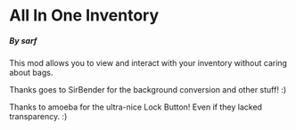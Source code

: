 # All In One Inventory
##### By sarf


This mod allows you to view and interact with your inventory without caring about bags.

Thanks goes to SirBender for the background conversion and other stuff! :)

Thanks to amoeba for the ultra-nice Lock Button! Even if they lacked transparency. :)
